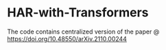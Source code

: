 # HAR-with-Transformers
The code contains centralized version of the paper @  https://doi.org/10.48550/arXiv.2110.00244
